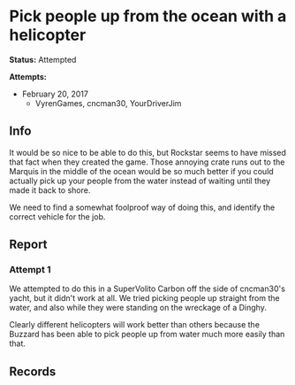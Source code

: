 # Pick people up from the ocean with a helicopter

**Status:** <span class="status attempted">Attempted</span>

**Attempts:** 
* February 20, 2017
    * <span>VyrenGames</span>, <span>cncman30</span>, <span>YourDriverJim</span>


## Info
It would be so nice to be able to do this, but Rockstar seems to have missed that fact when they created the game. Those annoying crate runs out to the Marquis in the middle of the ocean would be so much better if you could actually pick up your people from the water instead of waiting until they made it back to shore. 

We need to find a somewhat foolproof way of doing this, and identify the correct vehicle for the job. 

## Report
### Attempt 1
We attempted to do this in a SuperVolito Carbon off the side of <span>cncman30</span>'s yacht, but it didn't work at all. We tried picking people up straight from the water, and also while they were standing on the wreckage of a Dinghy. 

Clearly different helicopters will work better than others because the Buzzard has been able to pick people up from water much more easily than that. 

## Records

